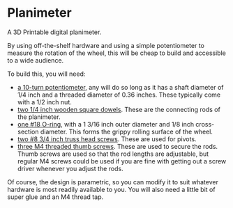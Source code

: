 # Planimeter
A 3D Printable digital planimeter. 

By using off-the-shelf hardware and using a simple potentiometer to measure the rotation of the wheel, this will be cheap to build and accessible to a wide audience.

To build this, you will need:

- [a 10-turn potentiometer](https://www.amazon.com/HiLetgo-3590S-2-103L-10-Turn-Precision-Potentiometer/dp/B079JN626M/), any will do so long as it has a shaft diameter of 1/4 inch and a threaded diameter of 0.36 inches. These typically come with a 1/2 inch nut.
- [two 1/4 inch wooden square dowels](https://www.amazon.com/gp/product/B08HQX2Q13/). These are the connecting rods of the planimeter.
- [one #18 O-ring](https://www.lowes.com/pd/Danco-10-Pack-1-3-16-in-x-1-8-in-Rubber-Faucet-O-Ring/3369366), with a 1 3/16 inch outer diameter and 1/8 inch cross-section diameter. This forms the grippy rolling surface of the wheel.
- [two #8 3/4 inch truss head screws](https://www.amazon.com/gp/product/B0002ZPF12/). These are used for pivots.
- [three M4 threaded thumb screws](https://www.amazon.com/dp/B097HD2CZF). These are used to secure the rods. Thumb screws are used so that the rod lengths are adjustable, but regular M4 screws could be used if you are fine with getting out a screw driver whenever you adjust the rods.

Of course, the design is parametric, so you can modify it to suit whatever hardware is most readily available to you. You will also need a little bit of super glue and an M4 thread tap.
